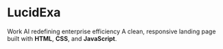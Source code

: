 # LucidExa
Work AI redefining enterprise efficiency
A clean, responsive landing page built with **HTML**, **CSS**, and **JavaScript**.

